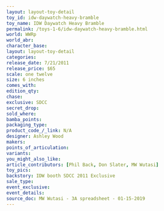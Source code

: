 ```yaml
---
layout: layout-toy-detail 
toy_id: idw-daywatch-heavy-bramble
toy_name: IDW Daywatch Heavy Bramble
permalink: /toys-1-6/idw-daywatch-heavy-bramble.html
world: WWRp
world_abr: 
character_base: 
layout: layout-toy-detail
categories: 
release_date: 7/21/2011
release_price: $65 
scale: one twelve
size: 6 inches
comes_with: 
edition_qty: 
chase: 
exclusive: SDCC
secret_drop: 
sold_where: 
bamba_points: 
packaging_type: 
product_code_/_link: N/A
designer: Ashley Wood
makers: 
points_of_articulation: 
variants: 
you_might_also_like: 
article_contributors: [Phil Back, Don Slater, MW Wutasi]
toy_pics: 
backstory: IDW booth SDCC 2011 Exclusive
sale_type: 
event_exclusive: 
event_details: 
source_doc: MW Wutasi - 3A spreadsheet - 01-15-2019
---
```

